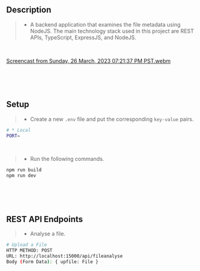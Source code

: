 ## Description

> - A backend application that examines the file metadata using NodeJS. The main technology stack used
  in this project are REST APIs, TypeScript, ExpressJS, and NodeJS.

<br />

[Screencast from Sunday, 26 March, 2023 07:21:37 PM PST.webm](https://user-images.githubusercontent.com/69438999/227772355-9ef73e7e-abef-4961-b08b-c0e2b9d30d1b.webm)



<br />
<br />
<br />

## Setup

> - Create a new `.env` file and put the corresponding `key-value` pairs.

```bash
# * Local
PORT=
```

<br />

> - Run the following commands.

```bash
npm run build
npm run dev
```

<br />
<br />
<br />


## REST API Endpoints
> - Analyse a file.
```bash
# Upload a File
HTTP METHOD: POST
URL: http://localhost:15000/api/fileanalyse
Body (Form Data): { upfile: File }
```

